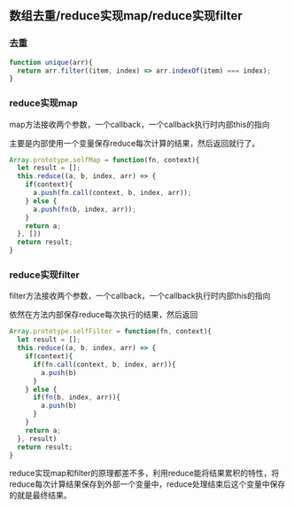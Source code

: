 ## 数组去重/reduce实现map/reduce实现filter

### 去重

```js
function unique(arr){
  return arr.filter((item, index) => arr.indexOf(item) === index);
}
```

### reduce实现map

map方法接收两个参数，一个callback，一个callback执行时内部this的指向

主要是内部使用一个变量保存reduce每次计算的结果，然后返回就行了。

```js
Array.prototype.selfMap = function(fn, context){
  let result = [];
  this.reduce((a, b, index, arr) => {
    if(context){
      a.push(fn.call(context, b, index, arr));
    } else {
      a.push(fn(b, index, arr));
    }
    return a;
  }, [])
  return result;
}
```

### reduce实现filter

filter方法接收两个参数，一个callback，一个callback执行时内部this的指向

依然在方法内部保存reduce每次执行的结果，然后返回

```js
Array.prototype.selfFilter = function(fn, context){
  let result = [];
  this.reduce((a, b, index, arr) => {
    if(context){
      if(fn.call(context, b, index, arr)){
        a.push(b)
      }
    } else {
      if(fn(b, index, arr)){
        a.push(b)
      }
    }
    return a;
  }, result)
  return result;
}
```



reduce实现map和filter的原理都差不多，利用reduce能将结果累积的特性，将reduce每次计算结果保存到外部一个变量中，reduce处理结束后这个变量中保存的就是最终结果。